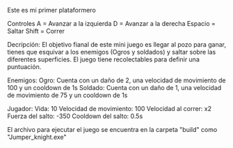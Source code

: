 Este es mi primer plataformero

Controles
A = Avanzar a la izquierda
D = Avanzar a la derecha
Espacio = Saltar
Shift = Correr

Decripción:
El objetivo fianal de este mini juego es llegar al pozo para ganar, tienes que esquivar a los enemigos (Ogros y soldados) y saltar sobre las diferentes superficies. El juego tiene recolectables para definir una puntuación.

Enemigos:
Ogro: Cuenta con un daño de 2, una velocidad de movimiento de 100 y un cooldown de 1s
Soldado: Cuenta con un daño de 1, una velocidad de movimiento de 75 y un cooldown de 1s

Jugador:
Vida: 10
Velocidad de movimiento: 100
Velocidad al correr: x2
Fuerza del salto: -350
Cooldown del salto: 0.5s

El archivo para ejecutar el juego se encuentra en la carpeta "build" como "Jumper_knight.exe"
